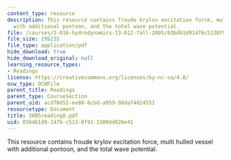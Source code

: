 ```yaml
---
content_type: resource
description: This resource contains froude krylov excitation force, multi hulled vessel
  with additional pontoon, and the total wave potential.
file: /courses/2-016-hydrodynamics-13-012-fall-2005/03bdb1d91476c5138f911309dd026e41_2005reading8.pdf
file_size: 195232
file_type: application/pdf
hide_download: true
hide_download_original: null
learning_resource_types:
- Readings
license: https://creativecommons.org/licenses/by-nc-sa/4.0/
ocw_type: OCWFile
parent_title: Readings
parent_type: CourseSection
parent_uid: acd70d52-ee88-6cbd-a959-96da74024551
resourcetype: Document
title: 2005reading8.pdf
uid: 03bdb1d9-1476-c513-8f91-1309dd026e41
---
```

This resource contains froude krylov excitation force, multi hulled vessel with additional pontoon, and the total wave potential.